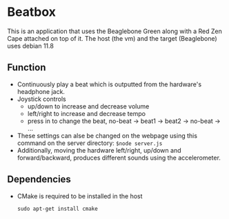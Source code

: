 # Beatbox
 
This is an application that uses the Beaglebone Green along with a Red Zen Cape attached on top of it. The host (the vm) and the target (Beaglebone) uses debian 11.8

## Function 

- Continuously play a beat which is outputted from the hardware's headphone jack.
- Joystick controls
  - up/down to increase and decrease volume
  - left/right to increase and decrease tempo
  - press in to change the beat, no-beat -> beat1 -> beat2 -> no-beat -> ...
- These settings can alse be changed on the webpage using this command on the server directory:
    ```$node server.js```
- Additionally, moving the hardware left/right, up/down and forward/backward, produces different sounds using the accelerometer.

## Dependencies
- CMake is required to be installed in the host
  ```
  sudo apt-get install cmake 
  ```
